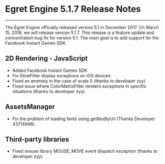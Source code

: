# Egret Engine 5.1.7 Release Notes


---


The Egret Engine officially released version 5.1 in December 2017. On March 15, 2018, we will release version 5.1.7. This release is a feature update and concentration bug fix for version 5.1. The main goal is to add support for the Facebook Instant Games SDK.



## 2D Rendering - JavaScript

* Added Facebook Instant Games SDK
* Fix GlowFilter display exceptions on iOS devices
* Fixed an anomaly in the case of scale 0 (thanks to developer zyy)
* Fixed issue where ColorMatrixFilter renders exceptions in specific situations (thanks to developer zyy)

## AssetsManager
* Fix the problem of loading fonts using getResByUrl (Thanks Developer 43714946)

## Third-party libraries
* Fixed mouse library MOUSE_MOVE event dispatch exception (thanks to developer zyy)